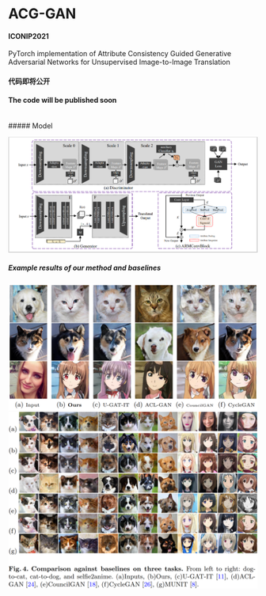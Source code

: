 # ACG-GAN

#### ICONIP2021
PyTorch implementation of Attribute Consistency Guided Generative Adversarial Networks for Unsupervised Image-to-Image Translation


#### 代码即将公开

#### The code will be published soon
<br>
##### Model

![](https://github.com/Nightfury12366/ACG-GAN/blob/main/networks.PNG)
<br>
##### Example results of our method and baselines

![](https://github.com/Nightfury12366/ACG-GAN/blob/main/result1.PNG)
<br>
![](https://github.com/Nightfury12366/ACG-GAN/blob/main/result2.PNG)
